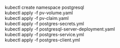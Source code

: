 kubectl create namespace postgresql  
kubectl apply -f pv-volume.yaml  
kubectl apply -f pv-claim.yaml  
kubectl apply -f postgres-secrets.yml  
kubectl apply -f postgresql-server-deployment.yaml  
kubectl apply -f postgres-service.yml  
kubectl apply -f postgres-client.yml  
